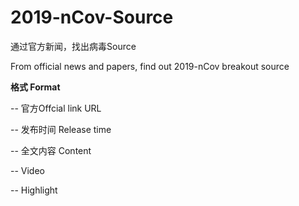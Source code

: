 # 2019-nCov-Source
通过官方新闻，找出病毒Source

From official news and papers, find out 2019-nCov breakout source




**格式 Format**

-- 官方Offcial link URL

-- 发布时间 Release time

-- 全文内容 Content

-- Video

-- Highlight
